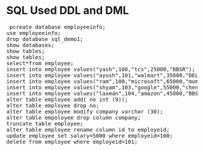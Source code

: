 # SQL Used DDL and DML
<pre> pcreate database employeeinfo;
use employeeinfo;
drop database sql_demo1;
show databases;
show tables;
show tables;
select*from employee;
insert into employee values("yash",100,"tcs",25000,"BBSR");
insert into employee values("ayush",101,"walmart",35000,"DELHI");
insert into employee values("ram",100,"microsoft",65000,"mumbai");
insert into employee values("shyam",103,"google",55000,"chennai");
insert into employee values("laxman",104,"amazon",45000,"BBSR");
alter table employee add( no int (9));
alter table employee drop no;
alter table employee modify company varchar (30);
alter table empoloyee drop column company;
truncate table employee;
alter table employee rename column id to employeid;
update employee set salary=5000 where employeid=100;
delete from employee where employeid=101;</pre>


